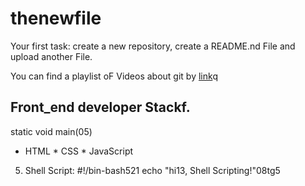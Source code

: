 # thenewfile
Your first task: create a new repository, create a README.nd File and upload another File.

You can find a playlist oF Videos about git by [link](https://www.youtube.com/watch?v=75QStdC3WgA)q
## Front_end developer Stackf.
static void main(05)
* HTML
﻿﻿* CSS
﻿﻿* JavaScript
5. Shell Script:
#!/bin-bash521
echo "hi13, Shell Scripting!"08tg5
